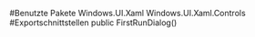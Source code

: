 #Benutzte Pakete
Windows.UI.Xaml
Windows.UI.Xaml.Controls
#Exportschnittstellen
public FirstRunDialog()

